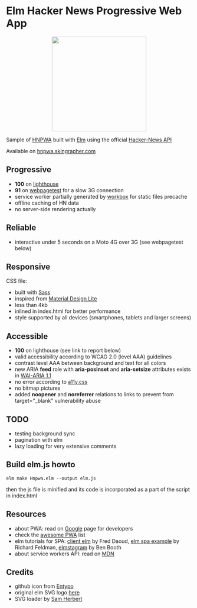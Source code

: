 # Elm Hacker News Progressive Web App

<p align="center">
  <img width="256" height="256" src="https://github.com/skrypte/elm-hn-pwa/raw/master/dist/ico/hn_256.png">
</p>

Sample of [HNPWA](http://hnpwa.com) built with [Elm](http://elm-lang.org) using the official [Hacker-News API](https://github.com/HackerNews/API)

Available on [hnpwa.skingrapher.com](https://hnpwa.skingrapher.com)

## Progressive

- **100** on [lighthouse](https://hnpwa.skingrapher.com/lighthouse.html)
- **91** on [webpagetest](https://www.webpagetest.org/result/171001_FR_8824939a649205e4299597bb581bd197/) for a slow 3G connection
- service worker partially generated by [workbox](https://workboxjs.org) for static files precache
- offline caching of HN data
- no server-side rendering actually
 
## Reliable 

- interactive under 5 seconds on a Moto 4G over 3G (see webpagetest below)

## Responsive

CSS file:
- built with [Sass](https://sass-guidelin.es/)
- inspired from [Material Design Lite](https://getmdl.io/components/index.html)
- less than 4kb
- inlined in index.html for better performance
- style supported by all devices (smartphones, tablets and larger screens)

## Accessible

- **100** on lighthouse (see link to report below)
- valid accessibility according to WCAG 2.0 (level AAA) guidelines
- contrast level AAA between background and text for all colors
- new ARIA **feed** role with **aria-posinset** and **aria-setsize** attributes exists in [WAI-ARIA 1.1](https://www.w3.org/TR/wai-aria-1.1/#feed) 
- no error according to [a11y.css](https://ffoodd.github.io/a11y.css/)
- no bitmap pictures
- added **noopener** and **noreferrer** relations to links to prevent from target="_blank" vulnerability abuse

## TODO

- testing background sync
- pagination with elm
- lazy loading for very extensive comments

## Build elm.js howto

    elm make Hnpwa.elm --output elm.js 

then the js file is minified and its code is incorporated as a part of the script in index.html

## Resources
 
- about PWA: read on [Google](https://developers.google.com/web/progressive-web-apps/) page for developers
- check the [awesome PWA](https://github.com/hemanth/awesome-pwa) list 
- elm tutorials for SPA: [client elm](https://github.com/foxdonut/adventures-reactive-web-dev/tree/elm-010-todolist-feature/client-elm) by Fred Daoud, [elm spa example](https://github.com/rtfeldman/elm-spa-example) by Richard Feldman, [elmstagram](https://github.com/bkbooth/Elmstagram) by Ben Booth
- about service workers API: read on [MDN](https://developer.mozilla.org/en-US/docs/Web/API/Service_Worker_API)

## Credits
 
- github icon from [Entypo](https://entypo.com)
- original elm SVG logo [here](https://upload.wikimedia.org/wikipedia/commons/f/f3/Elm_logo.svg)
- SVG loader by [Sam Herbert](http://samherbert.net/svg-loaders/)
